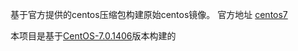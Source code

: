 基于官方提供的centos压缩包构建原始centos镜像。
官方地址 [centos7](https://hub.docker.com/_/centos/)

本项目是基于[CentOS-7.0.1406](https://github.com/CentOS/sig-cloud-instance-images/blob/CentOS-7.0.1406/docker/Dockerfile)版本构建的